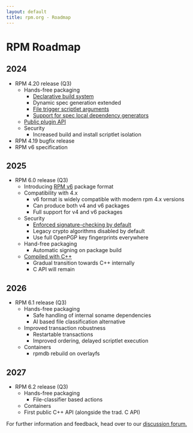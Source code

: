 ```yaml
---
layout: default
title: rpm.org - Roadmap
---
```


# RPM Roadmap

## 2024
* RPM 4.20 release (Q3)
  * Hands-free packaging
    * [Declarative build system](https://github.com/rpm-software-management/rpm/issues/1087)
    * Dynamic spec generation extended
    * [File trigger scriptlet arguments](https://github.com/rpm-software-management/rpm/issues/2655)
    * [Support for spec local dependency generators](https://github.com/rpm-software-management/rpm/issues/782)
  * [Public plugin API](https://github.com/rpm-software-management/rpm/issues/1536)
  * Security
    * Increased build and install scriptlet isolation
* RPM 4.19 bugfix release
* RPM v6 specification

## 2025
* RPM 6.0 release (Q3)
  * Introducing [RPM v6](https://github.com/rpm-software-management/rpm/discussions/2919) package format
  * Compatibility with 4.x
    * v6 format is widely compatible with modern rpm 4.x versions
    * Can produce both v4 and v6 packages
    * Full support for v4 and v6 packages
  * Security
    * [Enforced signature-checking by default](https://github.com/rpm-software-management/rpm/issues/1573)
    * Legacy crypto algorithms disabled by default
    * Use full OpenPGP key fingerprints everywhere
  * Hand-free packaging
    * Automatic signing on package build
  * [Compiled with C++](https://github.com/rpm-software-management/rpm/discussions/2983)
    * Gradual transition towards C++ internally
    * C API will remain

## 2026
* RPM 6.1 release (Q3)
  * Hands-free packaging
    * Safe handling of internal soname dependencies
    * AI based file classification alternative
  * Improved transaction robustness
    * Restartable transactions
    * Improved ordering, delayed scriptlet execution
  * Containers
    * rpmdb rebuild on overlayfs

## 2027
* RPM 6.2 release (Q3)
  * Hands-free packaging
    * File-classifier based actions
  * Containers
  * First public C++ API (alongside the trad. C API)

For further information and feedback, head over to our [discussion forum.](https://github.com/rpm-software-management/rpm/discussions/2982)
